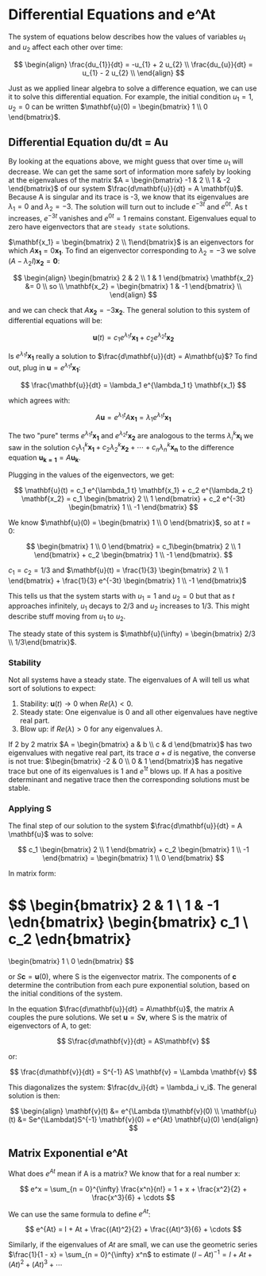 # Differential Equations and e^At

The system of equations below describes how the values of variables $u_{1}$ and $u_{2}$ affect each other over time:

$$
\begin{align}
\frac{du_{1}}{dt} = -u_{1} + 2 u_{2} \\
\frac{du_{u}}{dt} = u_{1} - 2 u_{2} \\
\end{align}
$$

Just as we applied linear algebra to solve a difference equation, we can use it to solve this differential equation. For example, the initial condition $u_{1} = 1$, $u_{2} = 0$ can be written $\mathbf{u}(0) = \begin{bmatrix} 1 \\ 0 \end{bmatrix}$.

## Differential Equation du/dt = Au

By looking at the equations above, we might guess that over time $u_{1}$ will decrease. We can get the same sort of information more safely by looking at the eigenvalues of the matrix $A = \begin{bmatrix} -1 & 2 \\ 1 & -2 \end{bmatrix}$ of our system $\frac{d\mathbf{u}}{dt} = A \mathbf{u}$. Because A is singular and its trace is -3, we know that its eigenvalues are $\lambda_1 = 0$ and $\lambda_2 = -3$. The solution will turn out to include $e^{-3t}$ and $e^{0t}$. As t increases, $e^{-3t}$ vanishes and $e^{0t} = 1$ remains constant. Eigenvalues equal to zero have eigenvectors that are `steady state` solutions.

$\mathbf{x_1} = \begin{bmatrix} 2 \\ 1\end{bmatrix}$ is an eigenvectors for which $A\mathbf{x_1} = 0 \mathbf{x_1}$. To find an eigenvector corresponding to $\lambda_2 = -3$ we solve $(A - \lambda_2 I) \mathbf{x_2} = \mathbf{0}$:

$$
\begin{align}
\begin{bmatrix} 2 & 2 \\ 1 & 1 \end{bmatrix} \mathbf{x_2} &= 0 \\
so \\
\mathbf{x_2} = \begin{bmatrix} 1 & -1 \end{bmatrix} \\
\end{align}
$$

and we can check that $A\mathbf{x_2} = -3 \mathbf{x_2}$. The general solution to this system of differential equations will be:

$$
\mathbf{u}(t) = c_1 e^{\lambda_1 t} \mathbf{x_1} + c_2 e^{\lambda_2 t} \mathbf{x_2}
$$

Is $e^{\lambda_1 t} \mathbf{x_1}$ really a solution to $\frac{d\mathbf{u}}{dt} = A\mathbf{u}$? To find out, plug in $\mathbf{u} = e^{\lambda_1 t} \mathbf{x_1}$:

$$
\frac{\mathbf{u}}{dt} = \lambda_1 e^{\lambda_1 t} \mathbf{x_1}
$$

which agrees with:

$$
A\mathbf{u} = e^{\lambda_1 t} A \mathbf{x_1} = \lambda_1 e^{\lambda_1 t} \mathbf{x_1}
$$

The two "pure" terms $e^{\lambda_1 t}\mathbf{x_1}$ and $e^{\lambda_2 t} \mathbf{x_2}$ are analogous to the terms $\lambda_i^k \mathbf{x_i}$ we saw in the solution $c_1 \lambda_1^k \mathbf{x_1} + c_2 \lambda_2^k \mathbf{x_2} + \cdots + c_n \lambda_n^k \mathbf{x_n}$ to the difference equation $\mathbf{u_{k = 1}} = A \mathbf{u_k}$.

Plugging in the values of the eigenvectors, we get:

$$
\mathbf{u}(t) = c_1 e^{\lambda_1 t} \mathbf{x_1} + c_2 e^{\lambda_2 t} \mathbf{x_2} = c_1 \begin{bmatrix} 2 \\ 1 \end{bmatrix} + c_2 e^{-3t} \begin{bmatrix} 1 \\ -1 \end{bmatrix}
$$

We know $\mathbf{u}(0) = \begin{bmatrix} 1 \\ 0 \end{bmatrix}$, so at $t = 0$:

$$
\begin{bmatrix} 1 \\ 0 \end{bmatrix} = c_1\begin{bmatrix} 2 \\ 1 \end{bmatrix} + c_2 \begin{bmatrix} 1 \\ -1 \end{bmatrix}.
$$

$c_1 = c_2 = 1/3$ and $\mathbf{u}(t) = \frac{1}{3} \begin{bmatrix} 2 \\ 1 \end{bmatrix} + \frac{1}{3} e^{-3t} \begin{bmatrix} 1 \\ -1 \end{bmatrix}$ 

This tells us that the system starts with $u_1 = 1$ and $u_2 = 0$ but that as $t$ approaches infinitely, $u_1$ decays to $2/3$ and $u_2$ increases to $1/3$. This might describe stuff moving from $u_1$ to $u_2$.

The steady state of this system is $\mathbf{u}(\infty) = \begin{bmatrix} 2/3 \\ 1/3\end{bmatrix}$.

### Stability

Not all systems have a steady state. The eigenvalues of A will tell us what sort of solutions to expect:

1. Stability: $\mathbf{u}(t) \to 0$ when $Re(\lambda) < 0$.
2. Steady state: One eigenvalue is 0 and all other eigenvalues have negtive real part.
3. Blow up: if $Re(\lambda) > 0$ for any eigenvalues $\lambda$.

If 2 by 2 matrix $A = \begin{bmatrix} a & b \\ c & d \end{bmatrix}$ has two eigenvalues with negative real part, its trace $a + d$ is negative, the converse is not true: $\begin{bmatrix} -2 & 0 \\ 0 & 1 \end{bmatrix}$ has negative trace but one of its eigenvalues is 1 and $e^{1t}$ blows up. If A has a positive determinant and negative trace then the corresponding solutions must be stable.

### Applying S

The final step of our solution to the system $\frac{d\mathbf{u}}{dt} = A \mathbf{u}$ was to solve:

$$
c_1 \begin{bmatrix} 2 \\ 1 \end{bmatrix} + c_2 \begin{bmatrix} 1 \\ -1 \end{bmatrix} = \begin{bmatrix} 1 \\ 0 \end{bmatrix}
$$

In matrix form:

$$
\begin{bmatrix}
2 & 1 \\ 1 & -1
\edn{bmatrix}
\begin{bmatrix}
c_1 \\ c_2
\edn{bmatrix}
=
\begin{bmatrix}
1 \\ 0
\edn{bmatrix}
$$

or $S\mathbf{c} = \mathbf{u}(0)$, where S is the eigenvector matrix. The components of $\mathbf{c}$ determine the contribution from each pure exponential solution, based on the initial conditions of the system.

In the equation $\frac{d\mathbf{u}}{dt} = A\mathbf{u}$, the matrix A couples the pure solutions. We set $\mathbf{u} = S \mathbf{v}$, where S is the matrix of eigenvectors of A, to get:

$$
S\frac{d\mathbf{v}}{dt} = AS\mathbf{v}
$$

or:

$$
\frac{d\mathbf{v}}{dt} = S^{-1} AS \mathbf{v} = \Lambda \mathbf{v}
$$

This diagonalizes the system: $\frac{dv_i}{dt} = \lambda_i v_i$. The general solution is then:

$$
\begin{align}
\mathbf{v}(t) &= e^{\Lambda t}\mathbf{v}(0) \\
\mathbf{u}(t) &= Se^{\Lambdat}S^{-1} \mathbf{v}(0) = e^{At} \mathbf{u}(0)
\end{align}
$$

## Matrix Exponential e^At

What does $e^{At}$ mean  if A is a matrix? We know that for a real number x:

$$
e^x = \sum_{n = 0}^{\infty} \frac{x^n}{n!} = 1 + x + \frac{x^2}{2} + \frac{x^3}{6} + \cdots
$$

We can use the same formula to define $e^{At}$:

$$
e^{At} = I + At + \frac{(At)^2}{2} + \frac{(At)^3}{6} + \cdots
$$

Similarly, if the eigenvalues of $At$ are small, we can use the geometric series $\frac{1}{1 - x} = \sum_{n = 0}^{\infty} x^n$ to estimate $(I - At)^{-1} = I + At + (At)^2 + (At)^3 + \cdots$
